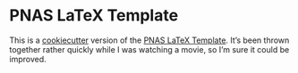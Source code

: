# PNAS LaTeX Template

This is a [cookiecutter][1] version of the [PNAS LaTeX Template][2].  It’s
been thrown together rather quickly while I was watching a movie, so I’m sure
it could be improved.

[1]: https://github.com/audreyr/cookiecutter
[2]: http://www.pnas.org/site/authors/latex.xhtml
